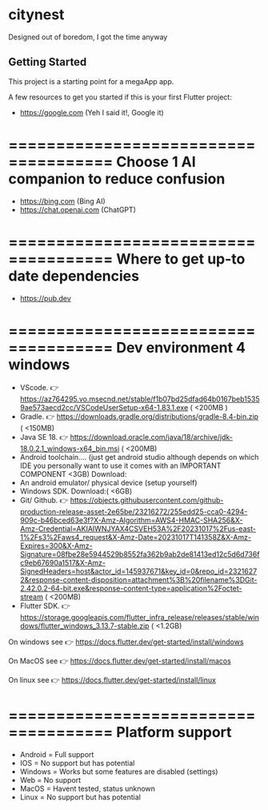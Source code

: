 # citynest

Designed out of boredom, I got the time anyway

## Getting Started

This project is a starting point for a megaApp app.

A few resources to get you started if this is your first Flutter project:
- https://google.com (Yeh I said it!, Google it)

=====================================
Choose 1 AI companion to reduce confusion
============================================
- https://bing.com (Bing AI)
- https://chat.openai.com (ChatGPT)

=====================================
Where to get up-to date dependencies
============================================
- https://pub.dev

=====================================
Dev environment 4 windows
============================================
- VScode. 👉 https://az764295.vo.msecnd.net/stable/f1b07bd25dfad64b0167beb15359ae573aecd2cc/VSCodeUserSetup-x64-1.83.1.exe ( <200MB ) 
- Gradle.  👉 https://downloads.gradle.org/distributions/gradle-8.4-bin.zip ( <150MB)
- Java SE 18.  👉 https://download.oracle.com/java/18/archive/jdk-18.0.2.1_windows-x64_bin.msi ( <200MB)
- Android toolchain.... (just get android studio although depends on which IDE you personally want to use 
 it comes with an IMPORTANT COMPONENT <3GB)  Download:
- An android emulator/ physical device (setup yourself)
- Windows SDK.  Download:( <6GB)
- Git/ Github. 👉 https://objects.githubusercontent.com/github-production-release-asset-2e65be/23216272/255edd25-cca0-4294-909c-b46bced63e3f?X-Amz-Algorithm=AWS4-HMAC-SHA256&X-Amz-Credential=AKIAIWNJYAX4CSVEH53A%2F20231017%2Fus-east-1%2Fs3%2Faws4_request&X-Amz-Date=20231017T141358Z&X-Amz-Expires=300&X-Amz-Signature=08fbe28e5944529b8552fa362b9ab2de81413ed12c5d6d736fc9eb67690a1517&X-Amz-SignedHeaders=host&actor_id=145937671&key_id=0&repo_id=23216272&response-content-disposition=attachment%3B%20filename%3DGit-2.42.0.2-64-bit.exe&response-content-type=application%2Foctet-stream ( <200MB)
- Flutter SDK. 👉 https://storage.googleapis.com/flutter_infra_release/releases/stable/windows/flutter_windows_3.13.7-stable.zip  ( <1.2GB)

On windows see 👉 https://docs.flutter.dev/get-started/install/windows

On MacOS see 👉 https://docs.flutter.dev/get-started/install/macos

On linux see 👉 https://docs.flutter.dev/get-started/install/linux

=====================================
Platform support
============================================
- Android = Full support
- IOS = No support but has potential
- Windows = Works but some features are disabled (settings)
- Web = No support
- MacOS = Havent tested, status unknown
- Linux = No support but has potential